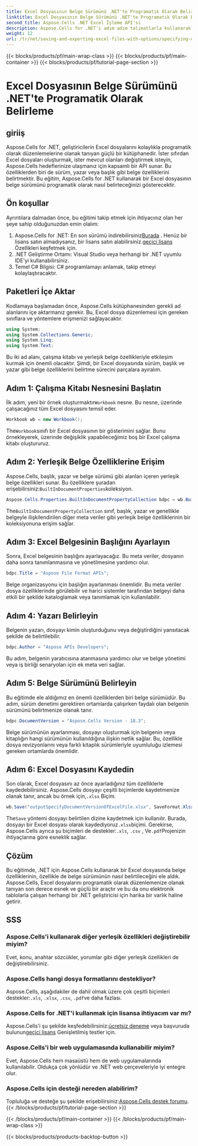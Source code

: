 ```yaml
---
title: Excel Dosyasının Belge Sürümünü .NET'te Programatik Olarak Belirleme
linktitle: Excel Dosyasının Belge Sürümünü .NET'te Programatik Olarak Belirleme
second_title: Aspose.Cells .NET Excel İşleme API'si
description: Aspose.Cells for .NET'i adım adım talimatlarla kullanarak Excel dosyasında sürüm, yazar ve başlık gibi belge özelliklerinin programatik olarak nasıl belirleneceğini öğrenin.
weight: 12
url: /tr/net/saving-and-exporting-excel-files-with-options/specifying-document-version-of-excel-file/
---
```


{{< blocks/products/pf/main-wrap-class >}}
{{< blocks/products/pf/main-container >}}
{{< blocks/products/pf/tutorial-page-section >}}

# Excel Dosyasının Belge Sürümünü .NET'te Programatik Olarak Belirleme

## giriiş
Aspose.Cells for .NET, geliştiricilerin Excel dosyalarını kolaylıkla programatik olarak düzenlemelerine olanak tanıyan güçlü bir kütüphanedir. İster sıfırdan Excel dosyaları oluşturmak, ister mevcut olanları değiştirmek isteyin, Aspose.Cells hedeflerinize ulaşmanız için kapsamlı bir API sunar. Bu özelliklerden biri de sürüm, yazar veya başlık gibi belge özelliklerini belirtmektir. Bu eğitim, Aspose.Cells for .NET kullanarak bir Excel dosyasının belge sürümünü programatik olarak nasıl belirteceğinizi gösterecektir.
## Ön koşullar
Ayrıntılara dalmadan önce, bu eğitimi takip etmek için ihtiyacınız olan her şeye sahip olduğunuzdan emin olalım:
1. Aspose.Cells for .NET: En son sürümü indirebilirsiniz[Burada](https://releases.aspose.com/cells/net/) . Henüz bir lisans satın almadıysanız, bir lisans satın alabilirsiniz.[geçici lisans](https://purchase.aspose.com/temporary-license/) Özellikleri keşfetmek için.
2. .NET Geliştirme Ortamı: Visual Studio veya herhangi bir .NET uyumlu IDE'yi kullanabilirsiniz.
3. Temel C# Bilgisi: C# programlamayı anlamak, takip etmeyi kolaylaştıracaktır.
## Paketleri İçe Aktar
Kodlamaya başlamadan önce, Aspose.Cells kütüphanesinden gerekli ad alanlarını içe aktarmanız gerekir. Bu, Excel dosya düzenlemesi için gereken sınıflara ve yöntemlere erişmenizi sağlayacaktır.
```csharp
using System;
using System.Collections.Generic;
using System.Linq;
using System.Text;
```
Bu iki ad alanı, çalışma kitabı ve yerleşik belge özellikleriyle etkileşim kurmak için önemli olacaktır.
Şimdi, bir Excel dosyasında sürüm, başlık ve yazar gibi belge özelliklerini belirtme sürecini parçalara ayıralım.
## Adım 1: Çalışma Kitabı Nesnesini Başlatın
 İlk adım, yeni bir örnek oluşturmaktır`Workbook` nesne. Bu nesne, üzerinde çalışacağınız tüm Excel dosyasını temsil eder.
```csharp
Workbook wb = new Workbook();
```
 The`Workbook`sınıfı bir Excel dosyasının bir gösterimini sağlar. Bunu örnekleyerek, üzerinde değişiklik yapabileceğimiz boş bir Excel çalışma kitabı oluştururuz.
## Adım 2: Yerleşik Belge Özelliklerine Erişim
 Aspose.Cells, başlık, yazar ve belge sürümü gibi alanları içeren yerleşik belge özellikleri sunar. Bu özelliklere şuradan erişebilirsiniz:`BuiltInDocumentProperties`koleksiyon.
```csharp
Aspose.Cells.Properties.BuiltInDocumentPropertyCollection bdpc = wb.BuiltInDocumentProperties;
```
 The`BuiltInDocumentPropertyCollection` sınıf, başlık, yazar ve genellikle belgeyle ilişkilendirilen diğer meta veriler gibi yerleşik belge özelliklerinin bir koleksiyonuna erişim sağlar.
## Adım 3: Excel Belgesinin Başlığını Ayarlayın
Sonra, Excel belgesinin başlığını ayarlayacağız. Bu meta veriler, dosyanın daha sonra tanımlanmasına ve yönetilmesine yardımcı olur.
```csharp
bdpc.Title = "Aspose File Format APIs";
```
Belge organizasyonu için başlığın ayarlanması önemlidir. Bu meta veriler dosya özelliklerinde görülebilir ve harici sistemler tarafından belgeyi daha etkili bir şekilde kataloglamak veya tanımlamak için kullanılabilir.
## Adım 4: Yazarı Belirleyin
Belgenin yazarı, dosyayı kimin oluşturduğunu veya değiştirdiğini yansıtacak şekilde de belirtilebilir.
```csharp
bdpc.Author = "Aspose APIs Developers";
```
Bu adım, belgenin yaratıcısına atanmasına yardımcı olur ve belge yönetimi veya iş birliği senaryoları için ek meta veri sağlar.
## Adım 5: Belge Sürümünü Belirleyin
Bu eğitimde ele aldığımız en önemli özelliklerden biri belge sürümüdür. Bu adım, sürüm denetimi gerektiren ortamlarda çalışırken faydalı olan belgenin sürümünü belirtmenize olanak tanır.
```csharp
bdpc.DocumentVersion = "Aspose.Cells Version - 18.3";
```
Belge sürümünün ayarlanması, dosyayı oluşturmak için belgenin veya kitaplığın hangi sürümünün kullanıldığına ilişkin netlik sağlar. Bu, özellikle dosya revizyonlarını veya farklı kitaplık sürümleriyle uyumluluğu izlemesi gereken ortamlarda önemlidir.
## Adım 6: Excel Dosyasını Kaydedin
 Son olarak, Excel dosyasını az önce ayarladığınız tüm özelliklerle kaydedebilirsiniz. Aspose.Cells dosyayı çeşitli biçimlerde kaydetmenize olanak tanır, ancak bu örnek için,`.xlsx` Biçim.
```csharp
wb.Save("outputSpecifyDocumentVersionOfExcelFile.xlsx", SaveFormat.Xlsx);
```
 The`Save` yöntemi dosyayı belirtilen dizine kaydetmek için kullanılır. Burada, dosyayı bir Excel dosyası olarak kaydediyoruz`.xlsx`biçimi. Gerekirse, Aspose.Cells ayrıca şu biçimleri de destekler:`.xls`, `.csv` , Ve`.pdf`Projenizin ihtiyaçlarına göre esneklik sağlar.
## Çözüm
Bu eğitimde, .NET için Aspose.Cells kullanarak bir Excel dosyasında belge özelliklerinin, özellikle de belge sürümünün nasıl belirtileceğini ele aldık. Aspose.Cells, Excel dosyalarını programatik olarak düzenlemenize olanak tanıyan son derece esnek ve güçlü bir araçtır ve bu da onu elektronik tablolarla çalışan herhangi bir .NET geliştiricisi için harika bir varlık haline getirir.
## SSS
### Aspose.Cells'i kullanarak diğer yerleşik özellikleri değiştirebilir miyim?  
Evet, konu, anahtar sözcükler, yorumlar gibi diğer yerleşik özellikleri de değiştirebilirsiniz.
### Aspose.Cells hangi dosya formatlarını destekliyor?  
 Aspose.Cells, aşağıdakiler de dahil olmak üzere çok çeşitli biçimleri destekler:`.xls`, `.xlsx`, `.csv`, `.pdf`ve daha fazlası.
### Aspose.Cells for .NET'i kullanmak için lisansa ihtiyacım var mı?  
 Aspose.Cells'i şu şekilde keşfedebilirsiniz:[ücretsiz deneme](https://releases.aspose.com/) veya başvuruda bulunun[geçici lisans](https://purchase.aspose.com/temporary-license/) Genişletilmiş testler için.
### Aspose.Cells'i bir web uygulamasında kullanabilir miyim?  
Evet, Aspose.Cells hem masaüstü hem de web uygulamalarında kullanılabilir. Oldukça çok yönlüdür ve .NET web çerçeveleriyle iyi entegre olur.
### Aspose.Cells için desteği nereden alabilirim?  
 Topluluğa ve desteğe şu şekilde erişebilirsiniz:[Aspose.Cells destek forumu](https://forum.aspose.com/c/cells/9).
{{< /blocks/products/pf/tutorial-page-section >}}

{{< /blocks/products/pf/main-container >}}
{{< /blocks/products/pf/main-wrap-class >}}

{{< blocks/products/products-backtop-button >}}
